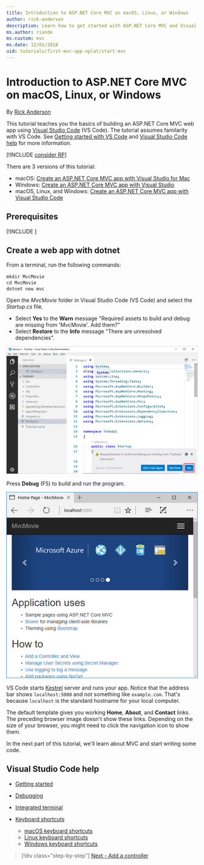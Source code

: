 ```yaml
---
title: Introduction to ASP.NET Core MVC on macOS, Linux, or Windows
author: rick-anderson
description: Learn how to get started with ASP.NET Core MVC and Visual Studio Code on macOS, Linux, and Windows
ms.author: riande
ms.custom: mvc
ms.date: 12/01/2018
uid: tutorials/first-mvc-app-xplat/start-mvc
---
```

# Introduction to ASP.NET Core MVC on macOS, Linux, or Windows

By [Rick Anderson](https://twitter.com/RickAndMSFT)

This tutorial teaches you the basics of building an ASP.NET Core MVC web app using [Visual Studio Code](https://code.visualstudio.com) (VS Code). The tutorial assumes familarity with VS Code. See [Getting started with VS Code](https://code.visualstudio.com/docs) and [Visual Studio Code help](#visual-studio-code-help) for more information.

[!INCLUDE [consider RP](../../includes/razor.md)]

There are 3 versions of this tutorial:

* macOS: [Create an ASP.NET Core MVC app with Visual Studio for Mac](xref:tutorials/first-mvc-app-mac/start-mvc)
* Windows: [Create an ASP.NET Core MVC app with Visual Studio](xref:tutorials/first-mvc-app/start-mvc)
* macOS, Linux, and Windows: [Create an ASP.NET Core MVC app with Visual Studio Code](xref:tutorials/first-mvc-app-xplat/start-mvc) 

## Prerequisites

[!INCLUDE [](~/includes/net-core-prereqs-vscode.md)]

## Create a web app with dotnet

From a terminal, run the following commands:

```console
mkdir MvcMovie
cd MvcMovie
dotnet new mvc
```

Open the *MvcMovie* folder in Visual Studio Code (VS Code) and select the *Startup.cs* file.

* Select **Yes** to the **Warn** message "Required assets to build and debug are missing from 'MvcMovie'. Add them?"
* Select **Restore** to the **Info** message "There are unresolved dependencies".

![VS Code with Warn Required assets to build and debug are missing from 'MvcMovie'. Add them? Don't ask Again, Not Now, Yes and also Info - there are unresolved dependencies  - Restore - Close](../web-api-vsc/_static/vsc_restore.png)

Press **Debug** (F5) to build and run the program.

![running app](../first-mvc-app/start-mvc/_static/1.png)

VS Code starts [Kestrel](xref:fundamentals/servers/kestrel) server and runs your app. Notice that the address bar shows `localhost:5000` and not something like `example.com`. That's because `localhost` is the standard hostname for your local computer.

The default template gives you working **Home**, **About**, and **Contact** links. The preceding browser image doesn't show these links. Depending on the size of your browser, you might need to click the navigation icon to show them.


In the next part of this tutorial, we'll learn about MVC and start writing some code.

## Visual Studio Code help

* [Getting started](https://code.visualstudio.com/docs)
* [Debugging](https://code.visualstudio.com/docs/editor/debugging)
* [Integrated terminal](https://code.visualstudio.com/docs/editor/integrated-terminal)
* [Keyboard shortcuts](https://code.visualstudio.com/docs/getstarted/keybindings#_keyboard-shortcuts-reference)

  * [macOS keyboard shortcuts](https://code.visualstudio.com/shortcuts/keyboard-shortcuts-macos.pdf)
  * [Linux keyboard shortcuts](https://code.visualstudio.com/shortcuts/keyboard-shortcuts-linux.pdf)
  * [Windows keyboard shortcuts](https://code.visualstudio.com/shortcuts/keyboard-shortcuts-windows.pdf)

> [!div class="step-by-step"]
> [Next - Add a controller](adding-controller.md)
